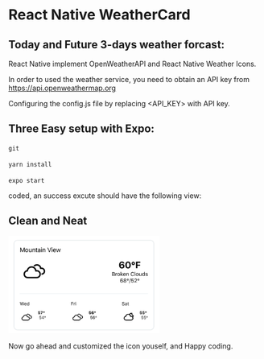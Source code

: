 # React Native WeatherCard
<h2>Today and Future 3-days weather forcast:</h2>
<p>React Native implement OpenWeatherAPI and React Native Weather Icons.</p>

In order to used the weather service, you need to obtain an API key from https://api.openweathermap.org

Configuring the config.js file by replacing <API_KEY> with API key.

<h2>Three Easy setup with Expo:</h2>

    git

    yarn install

    expo start

 coded, an success excute should have the following view:
 
<h2>Clean and Neat</h2>
<img src= "assets/756320f5400023392eda9339648df6c.png" width = "300">

Now go ahead and customized the icon youself, and Happy coding.
